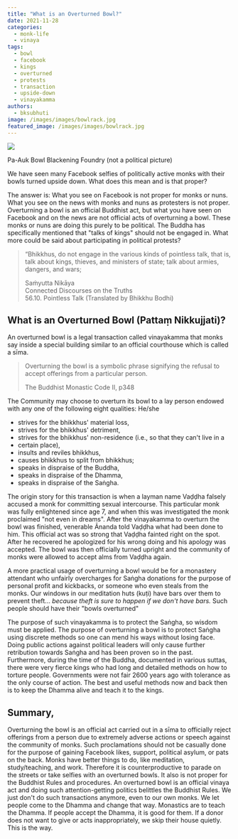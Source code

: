 ```yaml
---
title: "What is an Overturned Bowl?"
date: 2021-11-28
categories: 
  - monk-life
  - vinaya
tags: 
  - bowl
  - facebook
  - kings
  - overturned
  - protests
  - transaction
  - upside-down
  - vinayakamma
authors: 
  - bksubhuti
image: /images/images/bowlrack.jpg
featured_image: /images/images/bowlrack.jpg
---
```


![](/images/bowlrack-1024x768.jpg)

Pa-Auk Bowl Blackening Foundry (not a political picture)

We have seen many Facebook selfies of politically active monks with their bowls turned upside down. What does this mean and is that proper?

The answer is: What you see on Facebook is not proper for monks or nuns. What you see on the news with monks and nuns as protesters is not proper. Overturning a bowl is an official Buddhist act, but what you have seen on Facebook and on the news are not official acts of overturning a bowl. These monks or nuns are doing this purely to be political. The Buddha has specifically mentioned that "talks of kings" should not be engaged in. What more could be said about participating in political protests?

> “Bhikkhus, do not engage in the various kinds of pointless talk, that is, talk about kings, thieves, and ministers of state; talk about armies, dangers, and wars;
> 
> Saṁyutta Nikāya  
> Connected Discourses on the Truths  
> 56.10. Pointless Talk (Translated by Bhikkhu Bodhi)

## What is an Overturned Bowl (Pattaṃ Nikkujjati)?

An overturned bowl is a legal transaction called vinayakamma that monks say inside a special building similar to an official courthouse which is called a sīma.

> Overturning the bowl is a symbolic phrase signifying the refusal to accept offerings from a particular person.
> 
> The Buddhist Monastic Code II, p348

The Community may choose to overturn its bowl to a lay person endowed with any one of the following eight qualities: He/she

- strives for the bhikkhus' material loss,
- strives for the bhikkhus' detriment,
- strives for the bhikkhus' non-residence (i.e., so that they can't live in a
- certain place),
- insults and reviles bhikkhus,
- causes bhikkhus to split from bhikkhus;
- speaks in dispraise of the Buddha,
- speaks in dispraise of the Dhamma,
- speaks in dispraise of the Saṅgha.

The origin story for this transaction is when a layman name Vaḍḍha falsely accused a monk for committing sexual intercourse. This particular monk was fully enlightened since age 7, and when this was investigated the monk proclaimed "not even in dreams". After the vinayakamma to overturn the bowl was finished, venerable Ānanda told Vaḍḍha what had been done to him. This official act was so strong that Vaḍḍha fainted right on the spot. After he recovered he apologized for his wrong doing and his apology was accepted. The bowl was then officially turned upright and the community of monks were allowed to accept alms from Vaḍḍha again.

A more practical usage of overturning a bowl would be for a monastery attendant who unfairly overcharges for Saṅgha donations for the purpose of personal profit and kickbacks, or someone who even steals from the monks. Our windows in our meditation huts (kuṭi) have bars over them to prevent theft... _because theft is sure to happen if we don't have bars._ Such people should have their "bowls overturned"

The purpose of such vinayakamma is to protect the Saṅgha, so wisdom must be applied. The purpose of overturning a bowl is to protect Saṅgha using discrete methods so one can mend his ways without losing face. Doing public actions against political leaders will only cause further retribution towards Saṅgha and has been proven so in the past. Furthermore, during the time of the Buddha, documented in various suttas, there were very fierce kings who had long and detailed methods on how to torture people. Governments were not fair 2600 years ago with tolerance as the only course of action. The best and useful methods now and back then is to keep the Dhamma alive and teach it to the kings.

## Summary,

Overturning the bowl is an official act carried out in a sīma to officially reject offerings from a person due to extremely adverse actions or speech against the community of monks. Such proclamations should not be casually done for the purpose of gaining Facebook likes, support, political asylum, or pats on the back. Monks have better things to do, like meditation, study/teaching, and work. Therefore it is counterproductive to parade on the streets or take selfies with an overturned bowls. It also is not proper for the Buddhist Rules and procedures. An overturned bowl is an official vinaya act and doing such attention-getting politics belittles the Buddhist Rules. We just don't do such transactions anymore, even to our own monks. We let people come to the Dhamma and change that way. Monastics are to teach the Dhamma. If people accept the Dhamma, it is good for them. If a donor does not want to give or acts inappropriately, we skip their house quietly. This is the way.